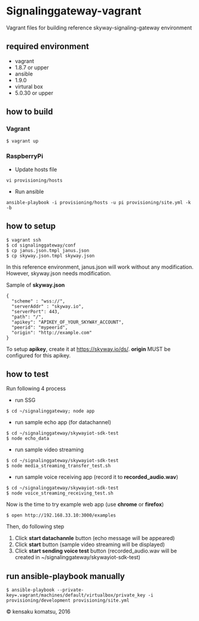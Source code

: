 # Signalinggateway-vagrant

Vagrant files for building reference skyway-signaling-gateway environment

## required environment

- vagrant
 - 1.8.7 or upper
- ansible
 - 1.9.0
- virtural box
 - 5.0.30 or upper

## how to build

### Vagrant

```
$ vagrant up
```

### RaspberryPi

* Update hosts file

```
vi provisioning/hosts
```

* Run ansible

```
ansible-playbook -i provisioning/hosts -u pi provisioning/site.yml -k -b
```


## how to setup

```
$ vagrant ssh
$ cd signalinggateway/conf
$ cp janus.json.tmpl janus.json
$ cp skyway.json.tmpl skyway.json
```

In this reference environment, janus.json will work without any modification. However, skyway.json needs modification.

Sample of __skyway.json__

```
{
  "scheme" : "wss://",
  "serverAddr" : "skyway.io",
  "serverPort": 443,
  "path": "/",
  "apikey": "APIKEY_OF_YOUR_SKYWAY_ACCOUNT",
  "peerid": "mypeerid",
  "origin": "http://example.com"
}
```

To setup **apikey**, create it at https://skyway.io/ds/. **origin** MUST be configured for this apikey.

## how to test

Run following 4 process

* run SSG

```
$ cd ~/signalinggateway; node app
```

* run sample echo app (for datachannel)

```
$ cd ~/signalinggateway/skywayiot-sdk-test
$ node echo_data
```

* run sample video streaming

```
$ cd ~/signalinggateway/skywayiot-sdk-test
$ node media_streaming_transfer_test.sh
```

* run sample voice receiving app (record it to __recorded_audio.wav__)

```
$ cd ~/signalinggateway/skywayiot-sdk-test
$ node voice_streaming_receiving_test.sh
```

Now is the time to try example web app (use **chrome** or **firefox**)

```
$ open http://192.168.33.10:3000/examples
```

Then, do following step

1. Click **start datachannle** button (echo message will be appeared)
2. Click **start** button (sample video streaming will be displayed)
3. Click **start sending voice test** button (recorded_audio.wav will be created in ~/signalinggateway/skywayiot-sdk-test)

## run ansible-playbook manually

```
$ ansible-playbook --private-key=.vagrant/machines/default/virtualbox/private_key -i provisioning/development provisioning/site.yml
```

&copy; kensaku komatsu, 2016

